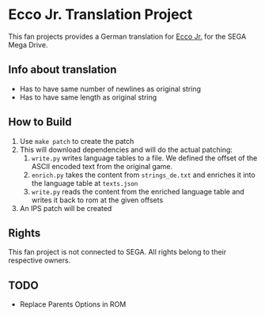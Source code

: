 # Ecco Jr. Translation Project

This fan projects provides a German translation for [Ecco Jr.](https://en.wikipedia.org/wiki/Ecco_Jr.) for the SEGA Mega Drive.

## Info about translation

* Has to have same number of newlines as original string
* Has to have same length as original string

## How to Build

1. Use `make patch` to create the patch
2. This will download dependencies and will do the actual patching:
   1. `write.py` writes language tables to a file. We defined the offset of the ASCII encoded text from the original game.
   2. `enrich.py` takes the content from `strings_de.txt` and enriches it into the language table at `texts.json`
   3. `write.py` reads the content from the enriched language table and writes it back to rom at the given offsets
3. An IPS patch will be created

## Rights

This fan project is not connected to SEGA. All rights belong to their respective owners.

## TODO
* Replace Parents Options in ROM
